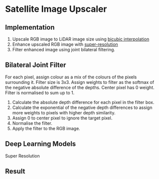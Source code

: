 # Satellite Image Upscaler

## Implementation
1. Upscale RGB image to LiDAR image size using 
[bicubic interpolation](https://docs.opencv.org/4.x/da/d6e/tutorial_py_geometric_transformations.html)
2. Enhance upscaled RGB image with 
[super-resolution](https://www.kaggle.com/models/kaggle/esrgan-tf2/tensorFlow2/esrgan-tf2/1?tfhub-redirect=true )
3. Filter enhanced image using joint bilateral filtering.

## Bilateral Joint Filter
For each pixel, assign colour as a mix of the colours of the pixels surrounding it.
Filter size is 3x3. 
Assign weights to filter as the softmax of the negative absolute difference of the depths.
Center pixel has 0 weight.
Filter is normalised to sum up to 1.

1. Calculate the absolute depth difference for each pixel in the filter box.
2. Calculate the exponential of the negative depth differences to assign more weights to pixels with higher depth similarity.
3. Assign 0 to center pixel to ignore the target pixel.
4. Normalise the filter.
5. Apply the filter to the RGB image.

## Deep Learning Models

Super Resolution

## Result


